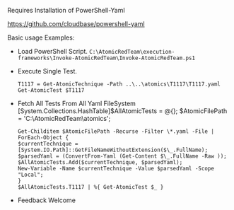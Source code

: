 Requires Installation of PowerShell-Yaml

https://github.com/cloudbase/powershell-yaml

Basic usage Examples:

- Load PowerShell Script.
    `C:\AtomicRedTeam\execution-frameworks\Invoke-AtomicRedTeam\Invoke-AtomicRedTeam.ps1`
- Execute Single Test.

   `T1117 = Get-AtomicTechnique -Path ..\..\atomics\T1117\T1117.yaml`  
   `Get-AtomicTest $T1117`  

- Fetch All Tests From All Yaml FileSystem
[System.Collections.HashTable]$AllAtomicTests = @{};
$AtomicFilePath = 'C:\AtomicRedTeam\atomics\';

    `Get-Childitem $AtomicFilePath -Recurse -Filter \*.yaml -File | ForEach-Object {`  
    `$currentTechnique = [System.IO.Path]::GetFileNameWithoutExtension($\_.FullName);`  
    `$parsedYaml = (ConvertFrom-Yaml (Get-Content $\_.FullName -Raw ));`  
    `$AllAtomicTests.Add($currentTechnique, $parsedYaml);`  
    `New-Variable -Name $currentTechnique -Value $parsedYaml -Scope "Local";`  
    `}`  
    `$AllAtomicTests.T1117 | %{ Get-AtomicTest $_ }`


- Feedback Welcome
